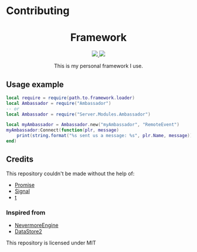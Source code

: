 # Contributing

<h1 align="center">Framework</h1>
<div align="center">
    <a href="https://discord.gg/22Uw8ZY">
        <img src="https://img.shields.io/badge/discord-server-blue.svg">
    </a>
    <a href="https://github.com/DontRevealMe/Framework/actions?query=workflow%3ACI">
        <img src="https://github.com/DontRevealMe/Framework/workflows/CI/badge.svg">
    </a>
</div>
<p align="center">This is my personal framework I use.</p>

## Usage example

```lua
local require = require(path.to.framework.loader)
local Ambassador = require("Ambassador")
-- or
local Ambassador = require("Server.Modules.Ambassador")

local myAmbassador = Ambassador.new("myAmbassador", "RemoteEvent")
myAmbassador:Connect(function(plr, message)
    print(string.format("%s sent us a message: %s", plr.Name, message))
end)
```

## Credits
This repository couldn't be made without the help of:

- [Promise](https://github.com/evaera/roblox-lua-promise)
- [Signal](https://gist.github.com/Anaminus/afd813efc819bad8e560caea28942010)
- [t](https://devforum.roblox.com/t/t-a-runtime-type-checker-for-roblox/139769)

### Inspired from

- [NevermoreEngine](https://github.com/Quenty/NevermoreEngine)
- [DataStore2](https://github.com/Kampfkarren/Roblox/)

This repository is licensed under MIT